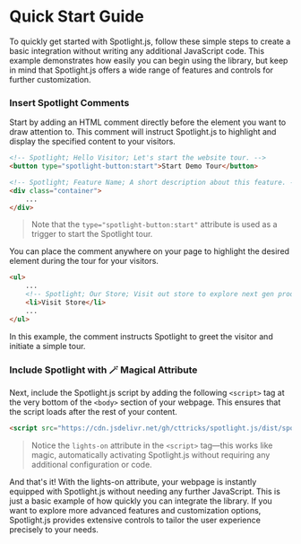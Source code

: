# Quick Start Guide

To quickly get started with Spotlight.js, follow these simple steps to create a basic integration without writing any additional JavaScript code. This example demonstrates how easily you can begin using the library, but keep in mind that Spotlight.js offers a wide range of features and controls for further customization.

### Insert Spotlight Comments

Start by adding an HTML comment directly before the element you want to draw attention to. This comment will instruct Spotlight.js to highlight and display the specified content to your visitors. 

```html
<!-- Spotlight; Hello Visitor; Let's start the website tour. -->
<button type="spotlight-button:start">Start Demo Tour</button>

<!-- Spotlight; Feature Name; A short description about this feature. -->
<div class="container">
    ...
</div>
```
> Note that the `type="spotlight-button:start"` attribute is used as a trigger to start the Spotlight tour.

You can place the comment anywhere on your page to highlight the desired element during the tour for your visitors.
```html
<ul>
    ...
    <!-- Spotlight; Our Store; Visit out store to explore next gen products....  -->
    <li>Visit Store</li>
    ...
</ul>
```

In this example, the comment instructs Spotlight to greet the visitor and initiate a simple tour.

### Include Spotlight with 🪄 Magical Attribute

Next, include the Spotlight.js script by adding the following `<script>` tag at the very bottom of the `<body>` section of your webpage. This ensures that the script loads after the rest of your content. 

```html
<script src="https://cdn.jsdelivr.net/gh/cttricks/spotlight.js/dist/spotlight.min.js" type="module" lights-on ></script>
```

> Notice the `lights-on` attribute in the `<script>` tag—this works like magic, automatically activating Spotlight.js without requiring any additional configuration or code.

And that's it! With the lights-on attribute, your webpage is instantly equipped with Spotlight.js without needing any further JavaScript. This is just a basic example of how quickly you can integrate the library. If you want to explore more advanced features and customization options, Spotlight.js provides extensive controls to tailor the user experience precisely to your needs. 